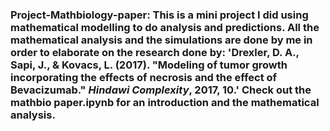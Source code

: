 ### Project-Mathbiology-paper: This is a mini project I did using mathematical modelling to do analysis and predictions. All the mathematical analysis and the simulations are done by me in order to elaborate on the research done by: 'Drexler, D. A., Sapi, J., & Kovacs, L. (2017). "Modeling of tumor growth incorporating the effects of necrosis and the effect of Bevacizumab." *Hindawi Complexity*, 2017, 10.' Check out the mathbio paper.ipynb for an introduction and the mathematical analysis. 
